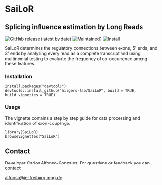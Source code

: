 # SaiLoR
## Splicing influence estimation by Long Reads
<!-- badges: start -->

[![GitHub release (latest by
date)](https://img.shields.io/github/v/release/hilgers-group/SaiLoR)](https://github.com/hilgers-lab/SaiLoR/releases/)
[![Maintained?](https://img.shields.io/badge/Maintained%3F-Yes-brightgreen)](https://github.com/hilgers-lab/SaiLoR/graphs/contributors)
[![Install](https://img.shields.io/badge/Install-Github-brightgreen)](#installation)
<!-- badges: end -->


SaiLoR determines the regulatory connections between exons, 5' ends, and 3' ends by analyzing every read as a complete transcript and using multinomial testing to evaluate the frequency of co-occurrence among these features. 


### Installation 

```
install.packages("devtools")
devtools::install_github("hilgers-lab/SaiLoR", build = TRUE, build_vignettes = TRUE)
```
### Usage 
The vignette contains a step by step guide for data processing and identification of exon-couplings.
```
library(SaiLoR)
browseVignettes("SaiLoR")
```

## Contact

Developer Carlos Alfonso-Gonzalez. For questions or feedback you can contact:

alfonso@ie-freiburg.mpg.de


